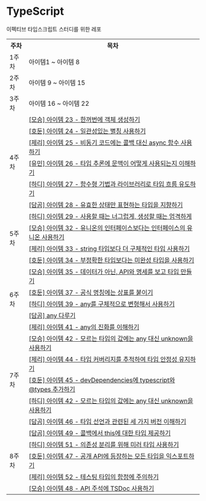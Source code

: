 # TypeScript

이펙티브 타입스크립트 스터디를 위한 레포

<table>
  <tr>
	<th>주차</th>
    <th>목차</th>
  </tr>
  <tr>
    <td rowspan="1">1주차</td>
    <td>아이템1 ~ 아이템 8</td>
  </tr>
  <tr>
    <td rowspan="1">2주차</td>
    <td>아이템 9 ~ 아이템 15</td>
  </tr>
  <tr>
    <td rowspan="1">3주차</td>
    <td>아이템 16 ~ 아이템 22</td>
  </tr>
  <tr>
    <td rowspan="6">4주차</td>
    <td><a href="https://github.com/FrontendStudySeoul/TypeScript/blob/main/4%EC%A3%BC%EC%B0%A8/moseung.md">[모승] 아이템 23 - 한꺼번에 객체 생성하기</a></td>
  </tr>
  <tr>
    <td><a href="https://github.com/FrontendStudySeoul/TypeScript/blob/main/4%EC%A3%BC%EC%B0%A8/hodun.md">[호둔] 아이템 24 - 일관성있는 별칭 사용하기</a></td>
  </tr>
  <tr>
    <td><a href="https://github.com/FrontendStudySeoul/TypeScript/blob/main/4%EC%A3%BC%EC%B0%A8/jerry.md">[제리] 아이템 25 - 비동기 코드에는 콜백 대신 async 함수 사용하기</a></td>
  </tr>
  <tr>
    <td><a href="https://github.com/FrontendStudySeoul/TypeScript/blob/main/4%EC%A3%BC%EC%B0%A8/yoomin.md">[유민] 아이템 26 - 타입 추론에 문맥이 어떻게 사용되는지 이해하기</a></td>
  </tr>
  <tr>
    <td><a href="https://github.com/FrontendStudySeoul/TypeScript/blob/main/4%EC%A3%BC%EC%B0%A8/hardy.md">[하디] 아이템 27 - 함수형 기법과 라이브러리로 타입 흐름 유도하기</a></td>
  </tr>
  <tr>
    <td><a href="https://github.com/FrontendStudySeoul/TypeScript/blob/main/4%EC%A3%BC%EC%B0%A8/damgom.md">[담곰] 아이템 28 - 유효한 상태만 표현하는 타입을 지향하기</a></td>
  </tr>
  <tr>
    <td rowspan="4">5주차</td>
    <td><a href="https://github.com/FrontendStudySeoul/TypeScript/blob/main/5%EC%A3%BC%EC%B0%A8/hardy.md">[하디] 아이템 29 - 사용할 때는 너그럽게, 생성할 때는 엄격하게</a></td>
  </tr>
  <tr>
    <td><a href="https://github.com/FrontendStudySeoul/TypeScript/blob/main/5%EC%A3%BC%EC%B0%A8/moseung.md">[모승] 아이템 32 - 유니온의 인터페이스보다는 인터페이스의 유니온 사용하기</a></td>
  </tr>
  <tr>
    <td><a href="https://github.com/FrontendStudySeoul/TypeScript/blob/main/5%EC%A3%BC%EC%B0%A8/jerry.md">[제리] 아이템 33 - string 타입보다 더 구체적인 타입 사용하기</a></td>
  </tr>
  <tr>
    <td><a href="https://github.com/FrontendStudySeoul/TypeScript/blob/main/5%EC%A3%BC%EC%B0%A8/hodun.md">[호둔] 아이템 34 - 부정확한 타입보다는 미완성 타입을 사용하기</a></td>
  </tr>
  <tr>
    <td rowspan="5">6주차</td>
    <td><a href="https://github.com/FrontendStudySeoul/TypeScript/blob/main/6%EC%A3%BC%EC%B0%A8/moseung.md">[모승] 아이템 35 - 데이터가 아닌, API와 명세를 보고 타입 만들기</a></td>
  </tr>
  <tr>
    <td><a href="https://github.com/FrontendStudySeoul/TypeScript/blob/main/6%EC%A3%BC%EC%B0%A8/hodun.md">[호둔] 아이템 37 - 공식 명칭에는 상표를 붙이기</a></td>
  </tr>
  <tr>
    <td><a href="https://github.com/FrontendStudySeoul/TypeScript/blob/main/6%EC%A3%BC%EC%B0%A8/hardy.md">[하디] 아이템 39 - any를 구체적으로 변형해서 사용하기</a></td>
  </tr>
  <tr>
    <td><a href="https://github.com/FrontendStudySeoul/TypeScript/blob/main/6%EC%A3%BC%EC%B0%A8/damgom.md">[담곰] any 다루기</a></td>
  </tr>
  <tr><td><a href="https://github.com/FrontendStudySeoul/TypeScript/blob/main/6%EC%A3%BC%EC%B0%A8/jerry.md">[제리] 아이템 41 - any의 진화를 이해하기</a></td></tr>
	<tr>
<tr>
          <td rowSpan="5">7주차</td>
          <td>
            <a href="https://github.com/FrontendStudySeoul/TypeScript/blob/main/7%EC%A3%BC%EC%B0%A8/moseung.md">
              [모승] 아이템 42 - 모르는 타입의 값에는 any 대신 unknown을 사용하기
            </a>
          </td>
        </tr>
        <tr>
          <td>
            <a href="https://github.com/FrontendStudySeoul/TypeScript/blob/main/7%EC%A3%BC%EC%B0%A8/jerry.md">
              [제리] 아이템 44 - 타입 커버리지를 추적하여 타입 안정성 유지하기
            </a>
          </td>
        </tr>
        <tr>
          <td>
            <a href="https://github.com/FrontendStudySeoul/TypeScript/blob/main/7%EC%A3%BC%EC%B0%A8/hodun.md">
              [호둔] 아이템 45 - devDependencies에 typescript와 @types 추가하기
            </a>
          </td>
        </tr>
        <tr>
          <td>
            <a href="https://github.com/FrontendStudySeoul/TypeScript/blob/main/7%EC%A3%BC%EC%B0%A8/hardy.md">
              [하디] 아이템 42 - 모르는 타입의 값에는 any 대신 unknown을 사용하기
            </a>
          </td>
        </tr>
        <tr>
          <td>
            <a href="https://github.com/FrontendStudySeoul/TypeScript/blob/main/7%EC%A3%BC%EC%B0%A8/damgom.md">
              [담곰] 아이템 46 - 타입 선언과 관련된 세 가지 버전 이해하기
            </a>
          </td>
        </tr>
    <td rowspan="6">8주차</td>
    <td><a href="https://github.com/FrontendStudySeoul/TypeScript/blob/main/8%EC%A3%BC%EC%B0%A8/damgom.md">[담곰] 아이템 49 - 콜백에서 this에 대한 타입 제공하기</a></td>
  </tr>
  <tr>
    <td><a href="https://github.com/FrontendStudySeoul/TypeScript/blob/main/8%EC%A3%BC%EC%B0%A8/hardy.md">[하디] 아이템 51 - 의존성 분리를 위해 미러 타입 사용하기
</a></td>
  </tr>
  <tr>
    <td><a href="https://github.com/FrontendStudySeoul/TypeScript/blob/main/8%EC%A3%BC%EC%B0%A8/hodun.md">[호둔] 아이템 47 - 공개 API에 등장하는 모든 타입을 익스포트하기
</a></td>
  </tr>
  <tr>
    <td><a href="https://github.com/FrontendStudySeoul/TypeScript/blob/main/8%EC%A3%BC%EC%B0%A8/jerry.md">[제리] 아이템 52 - 테스팅 타입의 함정에 주의하기</a></td>
  </tr>
  <tr>
    <td><a href="https://github.com/FrontendStudySeoul/TypeScript/blob/main/8%EC%A3%BC%EC%B0%A8/moseung.md">[모승] 아이템 48 - API 주석에 TSDoc 사용하기
</a></td>
  </tr>
</table>
